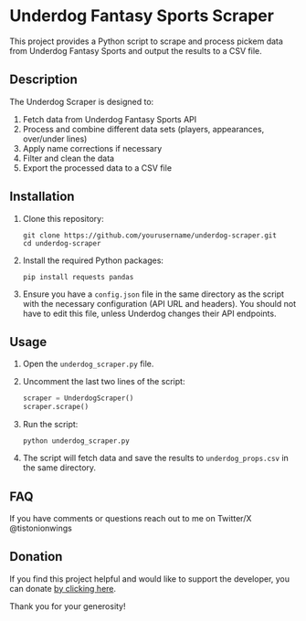 # Underdog Fantasy Sports Scraper

This project provides a Python script to scrape and process pickem data from Underdog Fantasy Sports and output the results to a CSV file.

## Description

The Underdog Scraper is designed to:
1. Fetch data from Underdog Fantasy Sports API
2. Process and combine different data sets (players, appearances, over/under lines)
3. Apply name corrections if necessary
4. Filter and clean the data
5. Export the processed data to a CSV file

## Installation

1. Clone this repository:
   ```
   git clone https://github.com/yourusername/underdog-scraper.git
   cd underdog-scraper
   ```

2. Install the required Python packages:
   ```
   pip install requests pandas
   ```

3. Ensure you have a `config.json` file in the same directory as the script with the necessary configuration (API URL and headers). You should not have to edit this file, unless Underdog changes their API endpoints.

## Usage

1. Open the `underdog_scraper.py` file.

2. Uncomment the last two lines of the script:
   ```python
   scraper = UnderdogScraper()
   scraper.scrape()
   ```

3. Run the script:
   ```
   python underdog_scraper.py
   ```

4. The script will fetch data and save the results to `underdog_props.csv` in the same directory.

## FAQ

If you have comments or questions reach out to me on Twitter/X @tistonionwings

## Donation

If you find this project helpful and would like to support the developer, you can donate [by clicking here](https://www.paypal.com/paypalme/ultimateratings).

Thank you for your generosity!
